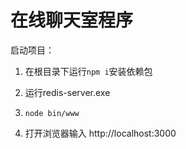 # 在线聊天室程序
启动项目：
1. 在根目录下运行`npm i`安装依赖包

2. 运行redis-server.exe

3. `node bin/www`

4. 打开浏览器输入 http://localhost:3000